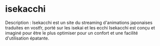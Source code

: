 # isekacchi
<p>Description : Isekacchi est un site du streaming d'animations japonaises traduites en vostfr, porté sur les isekai et les ecchi Isekacchi est conçu et imaginé pour être le plus optimiser pour un confort et une facilité d'utilisation épatante. </p>
